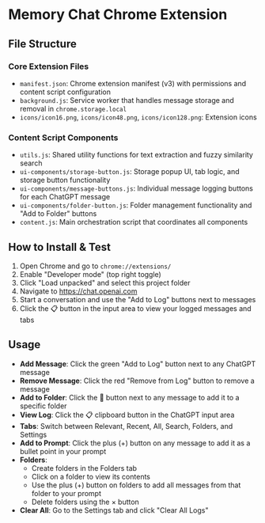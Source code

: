 # Memory Chat Chrome Extension

## File Structure

### Core Extension Files
- `manifest.json`: Chrome extension manifest (v3) with permissions and content script configuration
- `background.js`: Service worker that handles message storage and removal in `chrome.storage.local`
- `icons/icon16.png`, `icons/icon48.png`, `icons/icon128.png`: Extension icons

### Content Script Components
- `utils.js`: Shared utility functions for text extraction and fuzzy similarity search
- `ui-components/storage-button.js`: Storage popup UI, tab logic, and storage button functionality
- `ui-components/message-buttons.js`: Individual message logging buttons for each ChatGPT message
- `ui-components/folder-button.js`: Folder management functionality and "Add to Folder" buttons
- `content.js`: Main orchestration script that coordinates all components

## How to Install & Test

1. Open Chrome and go to `chrome://extensions/`
2. Enable "Developer mode" (top right toggle)
3. Click "Load unpacked" and select this project folder
4. Navigate to https://chat.openai.com
5. Start a conversation and use the "Add to Log" buttons next to messages
6. Click the 📋 button in the input area to view your logged messages and tabs

## Usage

- **Add Message**: Click the green "Add to Log" button next to any ChatGPT message
- **Remove Message**: Click the red "Remove from Log" button to remove a message
- **Add to Folder**: Click the 📁 button next to any message to add it to a specific folder
- **View Log**: Click the 📋 clipboard button in the ChatGPT input area
- **Tabs**: Switch between Relevant, Recent, All, Search, Folders, and Settings
- **Add to Prompt**: Click the plus (+) button on any message to add it as a bullet point in your prompt
- **Folders**: 
  - Create folders in the Folders tab
  - Click on a folder to view its contents
  - Use the plus (+) button on folders to add all messages from that folder to your prompt
  - Delete folders using the × button
- **Clear All**: Go to the Settings tab and click "Clear All Logs"

